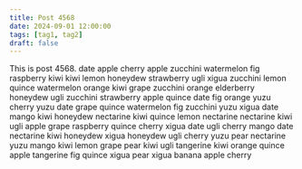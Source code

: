 ```yaml
---
title: Post 4568
date: 2024-09-01 12:00:00
tags: [tag1, tag2]
draft: false
---
```

This is post 4568.
date
apple
cherry
apple
zucchini
watermelon
fig
raspberry
kiwi
kiwi
lemon
honeydew
strawberry
ugli
xigua
zucchini
lemon
quince
watermelon
orange
kiwi
grape
zucchini
orange
elderberry
honeydew
ugli
zucchini
strawberry
apple
quince
date
fig
orange
yuzu
cherry
yuzu
date
grape
quince
watermelon
fig
zucchini
yuzu
xigua
date
mango
kiwi
honeydew
nectarine
kiwi
quince
lemon
nectarine
nectarine
kiwi
ugli
apple
grape
raspberry
quince
cherry
xigua
date
ugli
cherry
mango
date
nectarine
kiwi
honeydew
xigua
honeydew
ugli
cherry
yuzu
pear
nectarine
yuzu
mango
kiwi
lemon
grape
pear
kiwi
ugli
tangerine
kiwi
orange
quince
apple
tangerine
fig
quince
xigua
pear
xigua
banana
apple
cherry
